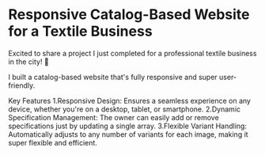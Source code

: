 # Responsive Catalog-Based Website for a Textile Business

Excited to share a project I just completed for a professional textile business in the city! 🎉

I built a catalog-based website that's fully responsive and super user-friendly.

Key Features
1.Responsive Design: Ensures a seamless experience on any device, whether you're on a desktop, tablet, or smartphone.
2.Dynamic Specification Management: The owner can easily add or remove specifications just by updating a single array.
3.Flexible Variant Handling: Automatically adjusts to any number of variants for each image, making it super flexible and efficient.

